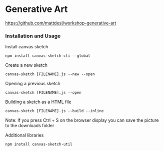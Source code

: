 # Generative Art

https://github.com/mattdesl/workshop-generative-art

### Installation and Usage

Install canvas sketch
```
npm install canvas-sketch-cli --global
```

Create a new sketch
```
canvas-sketch [FILENAME].js --new --open
```

Opening a previous sketch
```
canvas-sketch [FILENAME].js --open
```

Building a sketch as a HTML file
```
canvas-sketch [FILENAME].js --build --inline
```

Note: If you press Ctrl + S on the browser display you can save the picture to the downloads folder

Additional libraries 
```
npm install canvas-sketch-util
```